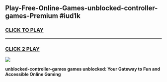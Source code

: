 
## Play-Free-Online-Games-unblocked-controller-games-Premium #iud1k
<h3>
<a href="https://premium.freeplayer.one?title=unblocked-controller-games&ref=8M">CLICK TO PLAY</a></h3>
<hr>

<h3>
<a href="https://premium.freeplayer.one?title=unblocked-controller-games&ref=8M">CLICK 2 PLAY</a>
  
</h3>

<a href="https://premium.freeplayer.one?title=unblocked-controller-games&ref=8M"><img src="https://clearcache.store/games.png"></a>


**unblocked-controller-games games unblocked: Your Gateway to Fun and Accessible Online Gaming**
